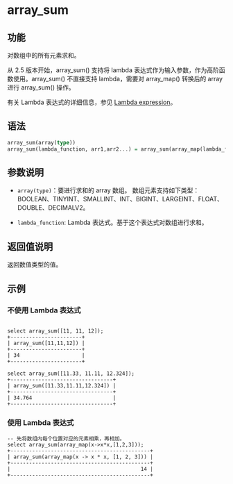 # array_sum

## 功能

对数组中的所有元素求和。

从 2.5 版本开始，array_sum() 支持将 lambda 表达式作为输入参数，作为高阶函数使用。array_sum() 不直接支持 lambda，需要对 array_map() 转换后的 array 进行 array_sum() 操作。

有关 Lambda 表达式的详细信息，参见 [Lambda expression](../Lambda_expression.md)。

## 语法

```Haskell
array_sum(array(type))
array_sum(lambda_function, arr1,arr2...) = array_sum(array_map(lambda_function, arr1,arr2...))
```

## 参数说明

- `array(type)`：要进行求和的 array 数组。 数组元素支持如下类型：BOOLEAN、TINYINT、SMALLINT、INT、BIGINT、LARGEINT、FLOAT、DOUBLE、DECIMALV2。

- `lambda_function`: Lambda 表达式。基于这个表达式对数组进行求和。

## 返回值说明

返回数值类型的值。

## 示例

### 不使用 Lambda 表达式

```plain text

select array_sum([11, 11, 12]);
+-----------------------+
| array_sum([11,11,12]) |
+-----------------------+
| 34                    |
+-----------------------+

select array_sum([11.33, 11.11, 12.324]);
+---------------------------------+
| array_sum([11.33,11.11,12.324]) |
+---------------------------------+
| 34.764                          |
+---------------------------------+
```

### 使用 Lambda 表达式

```plain text
-- 先将数组内每个位置对应的元素相乘，再相加。
select array_sum(array_map(x->x*x,[1,2,3]));
+---------------------------------------------+
| array_sum(array_map(x -> x * x, [1, 2, 3])) |
+---------------------------------------------+
|                                          14 |
+---------------------------------------------+
```
